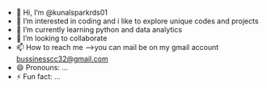 - 👋 Hi, I’m @kunalsparkrds01
- 👀 I’m interested in coding and i like to explore unique codes and projects
- 🌱 I’m currently learning python and data analytics
- 💞️ I’m looking to collaborate 
- 📫 How to reach me -->you can mail be on my gmail account bussinesscc32@gmail.com
- 😄 Pronouns: ...
- ⚡ Fun fact: ...

<!---
kunalsparkrds01/kunalsparkrds01 is a ✨ special ✨ repository because its `README.md` (this file) appears on your GitHub profile.
You can click the Preview link to take a look at your changes.
--->
